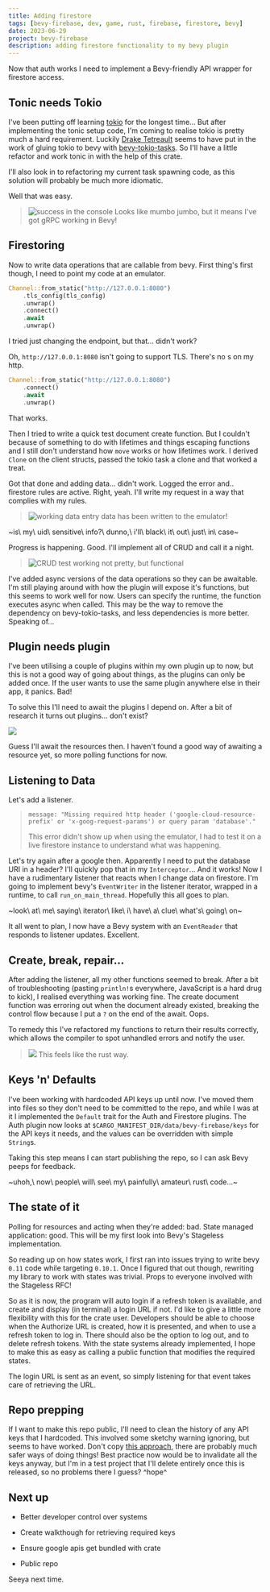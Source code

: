 ```yaml
---
title: Adding firestore
tags: [bevy-firebase, dev, game, rust, firebase, firestore, bevy]
date: 2023-06-29
project: bevy-firebase
description: adding firestore functionality to my bevy plugin
---
```


Now that auth works I need to implement a Bevy-friendly API wrapper for firestore access.

## Tonic needs Tokio

I've been putting off learning [tokio](https://tokio.rs/) for the longest time... But after implementing the tonic setup code, I'm coming to realise tokio is pretty much a hard requirement. Luckily [Drake Tetreault](https://github.com/EkardNT) seems to have put in the work of gluing tokio to bevy with [bevy-tokio-tasks](https://crates.io/crates/bevy-tokio-tasks). So I'll have a little refactor and work tonic in with the help of this crate.

I'll also look in to refactoring my current task spawning code, as this solution will probably be much more idiomatic.

<st></st>

Well that was easy.

>![success in the console](/blog/img/bevy-firebase/client_created.png)
> Looks like mumbo jumbo, but it means I've got gRPC working in Bevy!

<nd></nd>

## Firestoring

Now to write data operations that are callable from bevy. First thing's first though, I need to point my code at an emulator.

```rs
Channel::from_static("http://127.0.0.1:8080")
    .tls_config(tls_config)
    .unwrap()
    .connect()
    .await
    .unwrap()
```

I tried just changing the endpoint, but that... didn't work?

Oh, `http://127.0.0.1:8080` isn't going to support TLS. There's no s on my http.

```rs
Channel::from_static("http://127.0.0.1:8080")
    .connect()
    .await
    .unwrap()
```

That works.

Then I tried to write a quick test document create function. But I couldn't because of something to do with lifetimes and things escaping functions and I still don't understand how `move` works or how lifetimes work. I derived `Clone` on the client structs, passed the tokio task a clone and that worked a treat.

Got that done and adding data... didn't work. Logged the error and.. firestore rules are active. Right, yeah. I'll write my request in a way that complies with my rules.

>![working data entry](/blog/img/bevy-firebase/data_entered.png)
>data has been written to the emulator!

~is\ my\ uid\ sensitive\ info?\ dunno,\ i'll\ black\ it\ out\ just\ in\ case~

Progress is happening. Good. I'll implement all of CRUD and call it a night.

>![CRUD test working](/blog/img/bevy-firebase/crud.png)
>not pretty, but functional

<nd></nd>

I've added async versions of the data operations so they can be awaitable. I'm still playing around with how the plugin will expose it's functions, but this seems to work well for now. Users can specify the runtime, the function executes async when called. This may be the way to remove the dependency on bevy-tokio-tasks, and less dependencies is more better. Speaking of... 

## Plugin needs plugin

I've been utilising a couple of plugins within my own plugin up to now, but this is not a good way of going about things, as the plugins can only be added once. If the user wants to use the same plugin anywhere else in their app, it panics. Bad!

To solve this I'll need to await the plugins I depend on. After a bit of research it turns out plugins... don't exist?

![](/blog/img/bevy-firebase/mockersf_plugins.png)

Guess I'll await the resources then. I haven't found a good way of awaiting a resource yet, so more polling functions for now.

## Listening to Data

Let's add a listener.

>`message: "Missing required http header ('google-cloud-resource-prefix' or 'x-goog-request-params') or query param 'database'."`
>
>This error didn't show up when using the emulator, I had to test it on a live firestore instance to understand what was happening.

Let's try again after a google then. Apparently I need to put the database URI in a header? I'll quickly pop that in my `Interceptor`... And it works! Now I have a rudimentary listener that reacts when I change data on firestore. I'm going to implement bevy's `EventWriter` in the listener iterator, wrapped in a runtime, to call `run_on_main_thread`. Hopefully this all goes to plan.

~look\ at\ me\ saying\ iterator\ like\ i\ have\ a\ clue\ what's\ going\ on~

<st></st>

It all went to plan, I now have a Bevy system with an `EventReader` that responds to listener updates. Excellent.

<nd></nd>

## Create, break, repair...

After adding the listener, all my other functions seemed to break. After a bit of troubleshooting (pasting `println!`s everywhere, JavaScript is a hard drug to kick), I realised everything was working fine. The create document function was erroring out when the document already existed, breaking the control flow because I put a `?` on the end of the await. Oops.

To remedy this I've refactored my functions to return their results correctly, which allows the compiler to spot unhandled errors and notify the user.

>![](/blog/img/bevy-firebase/compiler_result_error_handling.png)
> This feels like the rust way.

## Keys 'n' Defaults

I've been working with hardcoded API keys up until now. I've moved them into files so they don't need to be committed to the repo, and while I was at it I implemented the `Default` trait for the Auth and Firestore plugins. The Auth plugin now looks at `$CARGO_MANIFEST_DIR/data/bevy-firebase/keys` for the API keys it needs, and the values can be overridden with simple `String`s.

Taking this step means I can start publishing the repo, so I can ask Bevy peeps for feedback.

~uhoh,\ now\ people\ will\ see\ my\ painfully\ amateur\ rust\ code...~

## The state of it

Polling for resources and acting when they're added: bad. State managed application: good. This will be my first look into Bevy's Stageless implementation.

So reading up on how states work, I first ran into issues trying to write bevy `0.11` code while targeting `0.10.1`. Once I figured that out though, rewriting my library to work with states was trivial. Props to everyone involved with the Stageless RFC!

So as it is now, the program will auto login if a refresh token is available, and create and display (in terminal) a login URL if not. I'd like to give a little more flexibility with this for the crate user. Developers should be able to choose when the Authorize URL is created, how it is presented, and when to use a refresh token to log in. There should also be the option to log out, and to delete refresh tokens. With the state systems already implemented, I hope to make this as easy as calling a public function that modifies the required states. 

The login URL is sent as an event, so simply listening for that event takes care of retrieving the URL.

## Repo prepping

If I want to make this repo public, I'll need to clean the history of any API keys that I hardcoded. This involved some sketchy warning ignoring, but seems to have worked. Don't copy [this approach](https://stackoverflow.com/a/63102595), there are probably much safer ways of doing things! Best practice now would be to invalidate all the keys anyway, but I'm in a test project that I'll delete entirely once this is released, so no problems there I guess? ^hope^

## Next up

 - Better developer control over systems

 - Create walkthough for retrieving required keys

 - Ensure google apis get bundled with crate

 - Public repo

Seeya next time.
